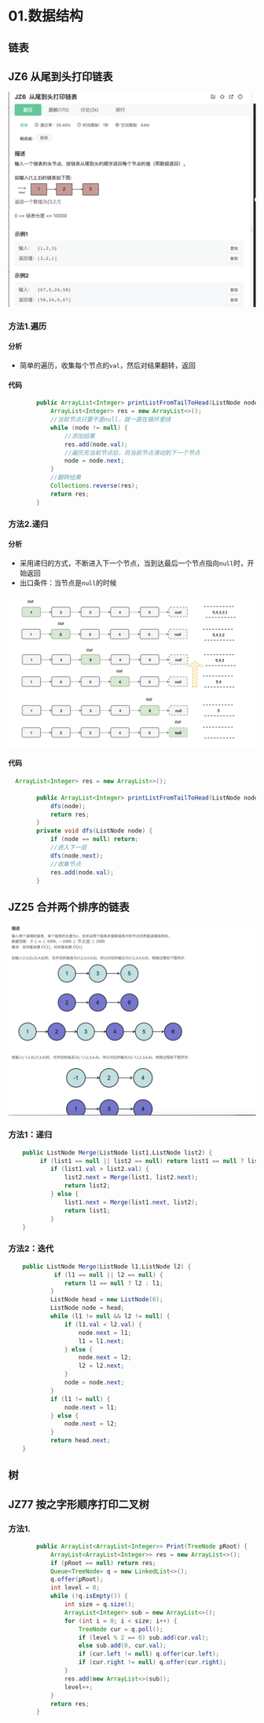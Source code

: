 # 01.数据结构

## 链表

## JZ6 从尾到头打印链表

![](/imgs/swordoffer/JZ_6_title.png)

### 方法1.遍历

#### 分析

- 简单的遍历，收集每个节点的`val`，然后对结果翻转，返回

#### 代码

```java
        public ArrayList<Integer> printListFromTailToHead(ListNode node) {
            ArrayList<Integer> res = new ArrayList<>();
            //当前节点只要不是null，就一直在循环里绕
            while (node != null) {
                //添加结果
                res.add(node.val);
                //遍历完当前节点后，将当前节点滑动到下一个节点
                node = node.next;
            }
            //翻转结果
            Collections.reverse(res);
            return res;
        }
```

### 方法2.递归

#### 分析

- 采用递归的方式，不断进入下一个节点，当到达最后一个节点指向`null`时，开始返回
- 出口条件：当节点是`null`的时候

![image-20220307191100466](/imgs/swordoffer/image-20220307191100466.png)

#### 代码

```java
  ArrayList<Integer> res = new ArrayList<>();

        public ArrayList<Integer> printListFromTailToHead(ListNode node) {
            dfs(node);
            return res;
        }
        private void dfs(ListNode node) {
            if (node == null) return;
            //进入下一层
            dfs(node.next);
            //收集节点
            res.add(node.val);
        }
```

## **JZ25** **合并两个排序的链表**

![](/imgs/swordoffer/JZ_25_title.png)

### 方法1：递归

```java
    public ListNode Merge(ListNode list1,ListNode list2) {
         if (list1 == null || list2 == null) return list1 == null ? list2 : list1;
            if (list1.val > list2.val) {
                list2.next = Merge(list1, list2.next);
                return list2;
            } else {
                list1.next = Merge(list1.next, list2);
                return list1;
            }
    }
```

### 方法2：迭代

```java
    public ListNode Merge(ListNode l1,ListNode l2) {
             if (l1 == null || l2 == null) {
                return l1 == null ? l2 : l1;
            }
            ListNode head = new ListNode(0);
            ListNode node = head;
            while (l1 != null && l2 != null) {
                if (l1.val < l2.val) {
                    node.next = l1;
                    l1 = l1.next;
                } else {
                    node.next = l2;
                    l2 = l2.next;
                }
                node = node.next;
            }
            if (l1 != null) {
                node.next = l1;
            } else {
                node.next = l2;
            }
            return head.next;
    }
```

## 树

## JZ77 按之字形顺序打印二叉树

### 方法1.

```java
        public ArrayList<ArrayList<Integer>> Print(TreeNode pRoot) {
            ArrayList<ArrayList<Integer>> res = new ArrayList<>();
            if (pRoot == null) return res;
            Queue<TreeNode> q = new LinkedList<>();
            q.offer(pRoot);
            int level = 0;
            while (!q.isEmpty()) {
                int size = q.size();
                ArrayList<Integer> sub = new ArrayList<>();
                for (int i = 0; i < size; i++) {
                    TreeNode cur = q.poll();
                    if (level % 2 == 0) sub.add(cur.val);
                    else sub.add(0, cur.val);
                    if (cur.left != null) q.offer(cur.left);
                    if (cur.right != null) q.offer(cur.right);
                }
                res.add(new ArrayList<>(sub));
                level++;
            }
            return res;
        }
```

